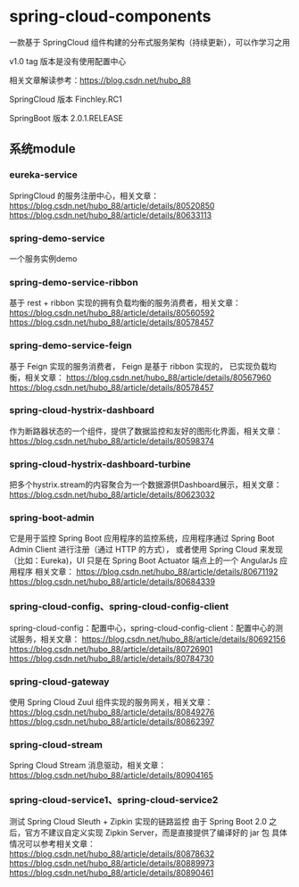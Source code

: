 # spring-cloud-components

一款基于 SpringCloud 组件构建的分布式服务架构（持续更新），可以作学习之用

v1.0 tag 版本是没有使用配置中心

相关文章解读参考：https://blog.csdn.net/hubo_88

SpringCloud 版本 Finchley.RC1

SpringBoot 版本 2.0.1.RELEASE

## 系统module

### eureka-service

SpringCloud 的服务注册中心，相关文章：
https://blog.csdn.net/hubo_88/article/details/80520850
https://blog.csdn.net/hubo_88/article/details/80633113

### spring-demo-service

一个服务实例demo

### spring-demo-service-ribbon

基于 rest + ribbon 实现的拥有负载均衡的服务消费者，相关文章：
https://blog.csdn.net/hubo_88/article/details/80560592
https://blog.csdn.net/hubo_88/article/details/80578457

### spring-demo-service-feign

基于 Feign 实现的服务消费者， Feign 是基于 ribbon 实现的， 已实现负载均衡，相关文章：
https://blog.csdn.net/hubo_88/article/details/80567960
https://blog.csdn.net/hubo_88/article/details/80578457

### spring-cloud-hystrix-dashboard

作为断路器状态的一个组件，提供了数据监控和友好的图形化界面，相关文章：
https://blog.csdn.net/hubo_88/article/details/80598374

### spring-cloud-hystrix-dashboard-turbine

把多个hystrix.stream的内容聚合为一个数据源供Dashboard展示，相关文章：
https://blog.csdn.net/hubo_88/article/details/80623032

### spring-boot-admin

它是用于监控 Spring Boot 应用程序的监控系统，应用程序通过 Spring Boot Admin Client 进行注册（通过 HTTP 的方式），
或者使用 Spring Cloud 来发现（比如：Eureka)，UI 只是在 Spring Boot Actuator 端点上的一个 AngularJs 应用程序
相关文章：
https://blog.csdn.net/hubo_88/article/details/80671192
https://blog.csdn.net/hubo_88/article/details/80684339

### spring-cloud-config、spring-cloud-config-client

spring-cloud-config：配置中心，spring-cloud-config-client：配置中心的测试服务，相关文章：
https://blog.csdn.net/hubo_88/article/details/80692156
https://blog.csdn.net/hubo_88/article/details/80726901
https://blog.csdn.net/hubo_88/article/details/80784730

### spring-cloud-gateway

使用 Spring Cloud Zuul 组件实现的服务网关，相关文章：
https://blog.csdn.net/hubo_88/article/details/80849276
https://blog.csdn.net/hubo_88/article/details/80862397

### spring-cloud-stream

Spring Cloud Stream 消息驱动，相关文章：https://blog.csdn.net/hubo_88/article/details/80904165


### spring-cloud-service1、spring-cloud-service2

测试 Spring Cloud Sleuth + Zipkin 实现的链路监控
由于 Spring Boot 2.0 之后，官方不建议自定义实现 Zipkin Server，而是直接提供了编译好的 jar 包
具体情况可以参考相关文章：
https://blog.csdn.net/hubo_88/article/details/80878632
https://blog.csdn.net/hubo_88/article/details/80889973
https://blog.csdn.net/hubo_88/article/details/80890461

